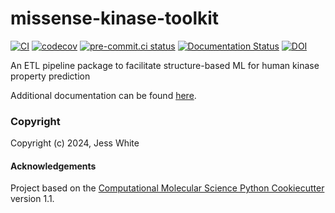 missense-kinase-toolkit
==============================
[//]: # (Badges)
[![CI](https://github.com/choderalab/missense-kinase-toolkit/actions/workflows/CI.yaml/badge.svg)](https://github.com/choderalab/missense-kinase-toolkit/actions/workflows/CI.yaml)
[![codecov](https://codecov.io/gh/choderalab/missense-kinase-toolkit/branch/main/graph/badge.svg)](https://codecov.io/gh/choderalab/missense-kinase-toolkit/branch/main)
[![pre-commit.ci status](https://results.pre-commit.ci/badge/github/choderalab/missense-kinase-toolkit/main.svg?badge_token=dufHMzu_RH2VGGToCgvtcQ)](https://results.pre-commit.ci/latest/github/choderalab/missense-kinase-toolkit/main?badge_token=dufHMzu_RH2VGGToCgvtcQ)
[![Documentation Status](https://readthedocs.org/projects/missense-kinase-toolkit/badge/?version=latest)](https://missense-kinase-toolkit.readthedocs.io/en/latest/?badge=latest)
[![DOI](https://zenodo.org/badge/758694808.svg)](https://zenodo.org/doi/10.5281/zenodo.11495030)


An ETL pipeline package to facilitate structure-based ML for human kinase property prediction

Additional documentation can be found [here](https://missense-kinase-toolkit.readthedocs.io/en/latest/).

### Copyright

Copyright (c) 2024, Jess White


#### Acknowledgements

Project based on the
[Computational Molecular Science Python Cookiecutter](https://github.com/molssi/cookiecutter-cms) version 1.1.
